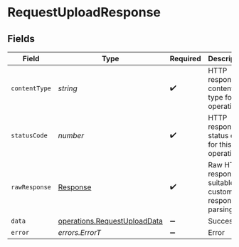 # RequestUploadResponse


## Fields

| Field                                                                        | Type                                                                         | Required                                                                     | Description                                                                  |
| ---------------------------------------------------------------------------- | ---------------------------------------------------------------------------- | ---------------------------------------------------------------------------- | ---------------------------------------------------------------------------- |
| `contentType`                                                                | *string*                                                                     | :heavy_check_mark:                                                           | HTTP response content type for this operation                                |
| `statusCode`                                                                 | *number*                                                                     | :heavy_check_mark:                                                           | HTTP response status code for this operation                                 |
| `rawResponse`                                                                | [Response](https://developer.mozilla.org/en-US/docs/Web/API/Response)        | :heavy_check_mark:                                                           | Raw HTTP response; suitable for custom response parsing                      |
| `data`                                                                       | [operations.RequestUploadData](../../models/operations/requestuploaddata.md) | :heavy_minus_sign:                                                           | Success                                                                      |
| `error`                                                                      | *errors.ErrorT*                                                              | :heavy_minus_sign:                                                           | Error                                                                        |